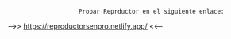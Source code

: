                         Probar Reprductor en el siguiente enlace:

-->> https://reproductorsenpro.netlify.app/ <<--
